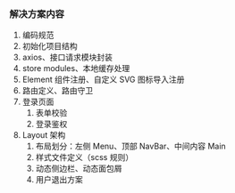 ### 解决方案内容

1. 编码规范
2. 初始化项目结构
3. axios、接口请求模块封装
4. store modules、本地缓存处理
5. Element 组件注册、自定义 SVG 图标导入注册
6. 路由定义、路由守卫
7. 登录页面
   1. 表单校验
   2. 登录鉴权
8. Layout 架构
   1. 布局划分：左侧 Menu、顶部 NavBar、中间内容 Main
   2. 样式文件定义（scss 规则）
   3. 动态侧边栏、动态面包屑
   4. 用户退出方案
